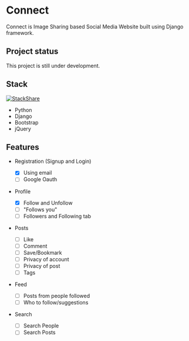 # Connect

Connect is Image Sharing based Social Media Website built using Django framework.

## Project status

This project is still under development.

## Stack

[![StackShare](https://img.shields.io/badge/tech-stack-0690fa.svg?style=flat)](https://stackshare.io/shubhamdhama/connect)

- Python
- Django
- Bootstrap
- jQuery

## Features

- Registration (Signup and Login)

  - [x] Using email
  - [ ] Google Oauth

- Profile

  - [x] Follow and Unfollow
  - [ ] "Follows you"
  - [ ] Followers and Following tab

- Posts

  - [ ] Like
  - [ ] Comment
  - [ ] Save/Bookmark
  - [ ] Privacy of account
  - [ ] Privacy of post
  - [ ] Tags

- Feed

  - [ ] Posts from people followed
  - [ ] Who to follow/suggestions

- Search
  - [ ] Search People
  - [ ] Search Posts
